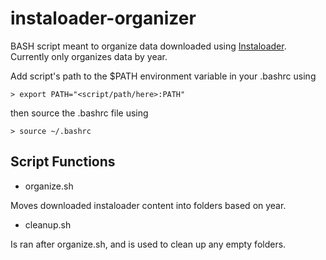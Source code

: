 # instaloader-organizer

<p>
BASH script meant to organize data downloaded using <a href ="https://github.com/instaloader/instaloader">Instaloader</a>.  Currently only organizes data by year.
</p>

Add script's path to the $PATH environment variable in your .bashrc using
<br>
```
> export PATH="<script/path/here>:PATH"
```

then source the .bashrc file using

```
> source ~/.bashrc
```

## Script Functions

- organize.sh
<p>
Moves downloaded instaloader content into folders based on year.
</p>

- cleanup.sh
<p>
Is ran after organize.sh, and is used to clean up any empty folders.
</p>
